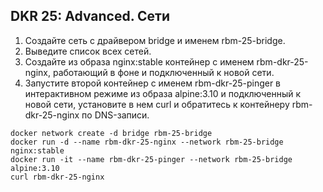 ## DKR 25: Advanced. Сети 


1. Создайте сеть с драйвером bridge и именем rbm-25-bridge.
2. Выведите список всех сетей.
3. Создайте из образа nginx:stable контейнер с именем rbm-dkr-25-nginx, работающий в фоне и подключенный к новой сети.
4. Запустите второй контейнер с именем rbm-dkr-25-pinger в интерактивном режиме из образа alpine:3.10 и подключенный к новой сети, установите в нем curl и обратитесь к контейнеру rbm-dkr-25-nginx по DNS-записи.

```
docker network create -d bridge rbm-25-bridge
docker run -d --name rbm-dkr-25-nginx --network rbm-25-bridge nginx:stable
docker run -it --name rbm-dkr-25-pinger --network rbm-25-bridge alpine:3.10
curl rbm-dkr-25-nginx
```
